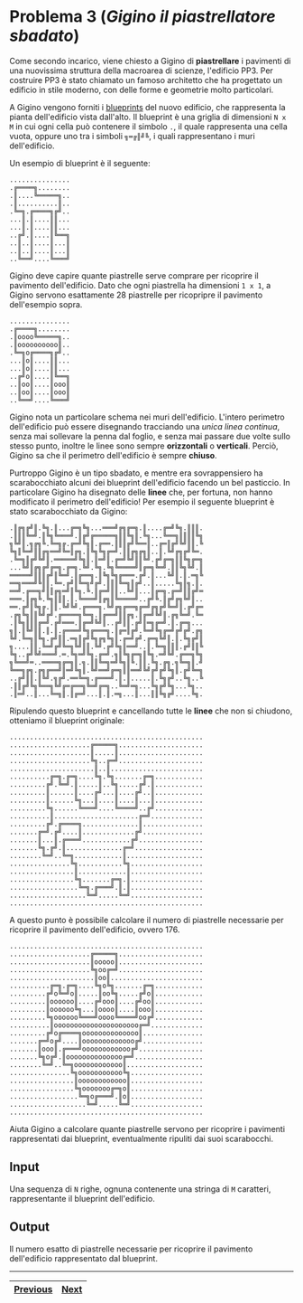# Problema 3 (*Gigino il piastrellatore sbadato*)
Come secondo incarico, viene chiesto a Gigino di **piastrellare** i pavimenti di una nuovissima struttura della macroarea di scienze, l'edificio PP3.
Per costruire PP3 è stato chiamato un famoso architetto che ha progettato un edificio in stile moderno, con delle forme e geometrie molto particolari.

A Gigino vengono forniti i [blueprints](https://en.wikipedia.org/wiki/Blueprint) del nuovo edificio, che rappresenta la pianta dell'edificio vista dall'alto.
Il blueprint è una griglia di dimensioni `N x M` in cui ogni cella può contenere il simbolo `.`, il quale rappresenta una cella vuota, oppure uno tra i simboli  `╗═╔║╝╚`, i quali rappresentano i muri dell'edificio.

Un esempio di blueprint è il seguente:
```
...............
.╔════╗........
.║....╚═════╗..
.║..........║..
.╚═╗.╔════╗╔╝..
...║.║....║║...
...║.║....║║...
..╔╝.║....║╚══╗
..║..║....║...║
..║..║....║...║
..╚══╝....╚═══╝
```

Gigino deve capire quante piastrelle serve comprare per ricoprire il pavimento dell'edificio.
Dato che ogni piastrella ha dimensioni `1 x 1`, a Gigino servono esattamente 28 piastrelle per ricopripre il pavimento dell'esempio sopra. 
```
...............
.╔════╗........
.║oooo╚═════╗..
.║oooooooooo║..
.╚═╗o╔════╗╔╝..
...║o║....║║...
...║o║....║║...
..╔╝o║....║╚══╗
..║oo║....║ooo║
..║oo║....║ooo║
..╚══╝....╚═══╝
```
Gigino nota un particolare schema nei muri dell'edificio.
L'intero perimetro dell'edificio può essere disegnando tracciando una *unica linea continua*, senza mai sollevare la penna dal foglio, e senza mai passare due volte sullo stesso punto, inoltre le linee sono sempre **orizzontali** o **verticali**.
Perciò, Gigino sa che il perimetro dell'edificio è sempre **chiuso**.

Purtroppo Gigino è un tipo sbadato, e mentre era sovrappensiero ha scarabocchiato alcuni dei blueprint dell'edificio facendo un bel pasticcio.
In particolare Gigino ha disegnato delle **linee** che, per fortuna, non hanno modificato il perimetro dell'edificio!
Per esempio il seguente blueprint è stato scarabocchiato da Gigino:
```
.║╔╗╔╝║.╚╗.║...╔═╗╚╗...═══╝╔╗╔═╗.║....╔═╝╚╗.║║║.
.║║║╚═╝.║╚╗╚═══╝.║╔╝╔═════╗║║╚╗║.╚╗...╚══╗║║║║╚╗
╗╚╝║.╗╔╗╚.╚═╗╔.╔═╝╚╗║.╔══.║║║╔╝╚══║..╔═║╔╝╚╝║║.╚
╚╗║╚═╝║║╔╗══╝╚═║╔╗.║╚╗╚╗╔═╝.║║╔╗╔╗║..║.╚╝╔╗╔╝╚═.
.╚═╗║╔╝╚╝║.═════╝╚╗║.║═╝║.╔═╝╚╝║║╚╝.╔╝╔═╗║║╚╗╔═╗
...╚╝║╔╗╔╝╔═╗.╔═╗.╚╝.╚╗.╚╗╚════╝║╔═╗╚═╝.║║╚╗╚╝.║
═════╝║║║╔╝║╚═╝.║╔══╗.║╚╗╚╗╔═══.╔╝.║...╚╝║.║.═╗╚
══╗═══╝╚║║.╚═.╔╝║╚═╗╝╔╝.║║║╚═╗║╔╝..║.....╚╗║╗.║.
══╝.╔══╗╝║║╔╗═╝║╚╗.╚.║╔═╝║║..╚╝║...║╔═╗.╔═╝║║╔╝═
═══.║╔╗╚.╚╗║║║.║.╚═══╝║╔╗║╚════╝..╔╝╚.║╔╝╔╗╚╝║..
══.╔╝║╚╗╔.║║.╚╝╚╝.╔═══╗.╚╝╔╗╔══╗╔═╝╔╗╔╝╚═╝║.╔╝╔═
.╔╗╚╗║║╚╝╔╝.╔════╗╚═╗.║╔══╝║║╔╗.║╔═╝╚╝║.╔╗╚═╝.╚═
.║╚╗║║║╔═╝.╔╝═══.║╔═╝╚╝║..╔╝║║.╔╝║═╗╔═╝.║.╔═╗...
╗║.║╚╝║║.║.║.╔═══╝╚╗╔═══╗.║╔═║╔╝.╚═╝╚╗╔═╝╔╝╔╝.╔╗
╚╝.╚═╗║╚╗.╔╝║║.═╗║╔╝╚╗╔╗╚╗║.╔═╝╔╝.╔═╗╚╝║.║.╚╗╔╝║
╗....║║.╚═╝╔╝╚═╗╚╝║║.╚╝.╔╝╚╗║══╝..║.╚═╗║║║.╔╝║║╚
╚╗..╔╝╚╝═══╝.═.╚╗═╝╚╗.╔═╝.╗║╚╗╔═╗║╚╗.═╝╚╝.╔══╗╚╗
╗╚══╝═..════╗╔═╗║.╗.║║╚═╗═╝╚╗║╚.║║.╚╗.╔╗.╗╚═╗║.╝
╚══╗╔╗.╔╗╔══╝║═╝╚╗║.╚╝══╝╔═╗║║══╝╚╝╔╝╔╝╚╗║.╔╝╚═╗
..╔╝║║.║╚╝.╗╔╝.══╚═╗.╔═══╝.║.║.....║.╚╗╔╝..╚╗..╚
.║║╔╝╚╗╚══╗╚╝╔═╔══╗╚═╝╔═╗..╚═╝═╗...╚╗╔╝╚╗...╚╗..
.║═╝..║...╚═╗║.║╔═╝...║.║.═╗...║...║║╚╗╔╝....╚╗.
```
Ripulendo questo blueprint e cancellando tutte le **linee** che non si chiudono, otteniamo il blueprint originale:
```
................................................
....................╔═════╗.....................
....................║.....║.....................
....................╚╗..╔═╝.....................
.....................║..║.......................
..........╔═╗.╔═╗....╚╗.╚╗.......╔═╗............
.........╔╝.╚═╝.║.....║..╚╗.....╔╝.║............
.........║......║....╔╝...║....╔╝..║............
.........║......╚╗...║....║....║...║............
.........╚╗......╚═══╝....╚════╝..╔╝............
..........║.....................╔═╝.............
.........╔╝.╔════╗..............║...............
.......╔═╝.╔╝....║.............╔╝...............
.......║...║.╔═══╝............╔╝................
.......╚╗.╔╝.║..............╔═╝.................
........╚═╝..╚═╗............║...................
...............╚╗...........╚╗..................
................║............║..................
................╚╗.......╔═╗.║..................
.................╚═╗.╔═══╝.║.║..................
...................╚═╝.....╚═╝..................
................................................
```
A questo punto è possibile calcolare il numero di piastrelle necessarie per ricoprire il pavimento dell'edificio, ovvero 176.

```
................................................
....................╔═════╗.....................
....................║ooooo║.....................
....................╚╗oo╔═╝.....................
.....................║oo║.......................
..........╔═╗.╔═╗....╚╗o╚╗.......╔═╗............
.........╔╝o╚═╝o║.....║oo╚╗.....╔╝o║............
.........║oooooo║....╔╝ooo║....╔╝oo║............
.........║oooooo╚╗...║oooo║....║ooo║............
.........╚╗oooooo╚═══╝oooo╚════╝oo╔╝............
..........║ooooooooooooooooooooo╔═╝.............
.........╔╝o╔════╗oooooooooooooo║...............
.......╔═╝o╔╝....║ooooooooooooo╔╝...............
.......║ooo║.╔═══╝oooooooooooo╔╝................
.......╚╗o╔╝.║oooooooooooooo╔═╝.................
........╚═╝..╚═╗oooooooooooo║...................
...............╚╗ooooooooooo╚╗..................
................║oooooooooooo║..................
................╚╗ooooooo╔═╗o║..................
.................╚═╗o╔═══╝.║o║..................
...................╚═╝.....╚═╝..................
................................................
```

Aiuta Gigino a calcolare quante piastrelle servono per ricoprire i pavimenti rappresentati dai blueprint, eventualmente ripuliti dai suoi scarabocchi.


## Input
Una sequenza di `N` righe, ognuna contenente una stringa di `M` caratteri, rappresentante il blueprint dell'edificio.

## Output
Il numero esatto di piastrelle necessarie per ricoprire il pavimento dell'edificio rappresentato dal blueprint.


----------------------

| [Previous](../2/README.md) | [Next](../4/README.md) |
| ----- | ----- |
